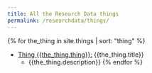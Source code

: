```yaml
---
title: All the Research Data things
permalink: /researchdata/things/
---
```

{% for the_thing in site.things | sort: "thing" %}
- [Thing {{the_thing.thing}}:]({{site.baseurl}}/researchdata/thing-{{the_thing.thing}}) {{the_thing.title}}
	- {{the_thing.description}}
{% endfor %}